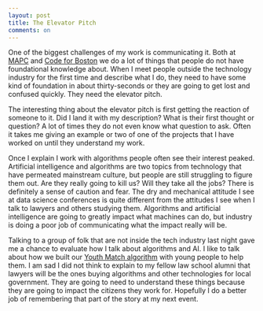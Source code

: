 ```yaml
---
layout: post
title: The Elevator Pitch
comments: on
---
```

One of the biggest challenges of my work is communicating it. Both at [MAPC](https://www.mapc.org/) and [Code for Boston](https://www.codeforboston.org/) we do a lot of things that people do not have foundational knowledge about. When I meet people outside the technology industry for the first time and describe what I do, they need to have some kind of foundation in about thirty-seconds or they are going to get lost and confused quickly. They need the elevator pitch.

The interesting thing about the elevator pitch is first getting the reaction of someone to it. Did I land it with my description? What is their first thought or question? A lot of times they do not even know what question to ask. Often it takes me giving an example or two of one of the projects that I have worked on until they understand my work.

Once I explain I work with algorithms people often see their interest peaked. Artificial intelligence and algorithms are two topics from technology that have permeated mainstream culture, but people are still struggling to figure them out. Are they really going to kill us? Will they take all the jobs? There is definitely a sense of caution and fear. The dry and mechanical attitude I see at data science conferences is quite different from the attitudes I see when I talk to lawyers and others studying them. Algorithms and artificial intelligence are going to greatly impact what machines can do, but industry is doing a poor job of communicating what the impact really will be.

Talking to a group of folk that are not inside the tech industry last night gave me a chance to evaluate how I talk about algorithms and AI. I like to talk about how we built our [Youth Match algorithm](http://youthjobs.mapc.org/) with young people to help them. I am sad I did not think to explain to my fellow law school alumni that lawyers will be the ones buying algorithms and other technologies for local government. They are going to need to understand these things because they are going to impact the citizens they work for. Hopefully I do a better job of remembering that part of the story at my next event.